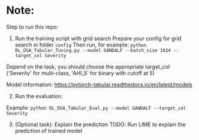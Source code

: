 # Note:

Step to run this repo:

1. Run the training script with grid search
Prepare your config for grid search in folder `config`
Then run, for example:
`python DL_OSA_Tabular_Tuning.py --model GANDALF --batch_size 1024 --target_col Severity`

Depend on the task, you should choose the appropriate target_col ('Severity' for multi-class, 'AHI_5' for binary with cutoff at 5)

Model information: https://pytorch-tabular.readthedocs.io/en/latest/models

2. Run the evaluation:

Example:
`python DL_OSA_Tabular_Eval.py --model GANDALF --target_col Severity`

3. (Optional task): Explain the prediction
TODO: Run LIME to explain the prediction of trained model
